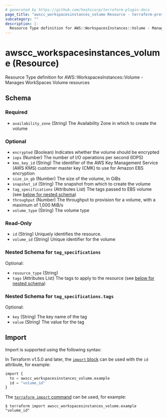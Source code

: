 ```yaml
---
# generated by https://github.com/hashicorp/terraform-plugin-docs
page_title: "awscc_workspacesinstances_volume Resource - terraform-provider-awscc"
subcategory: ""
description: |-
  Resource Type definition for AWS::WorkspacesInstances::Volume - Manages WorkSpaces Volume resources
---
```


# awscc_workspacesinstances_volume (Resource)

Resource Type definition for AWS::WorkspacesInstances::Volume - Manages WorkSpaces Volume resources



<!-- schema generated by tfplugindocs -->
## Schema

### Required

- `availability_zone` (String) The Availability Zone in which to create the volume

### Optional

- `encrypted` (Boolean) Indicates whether the volume should be encrypted
- `iops` (Number) The number of I/O operations per second (IOPS)
- `kms_key_id` (String) The identifier of the AWS Key Management Service (AWS KMS) customer master key (CMK) to use for Amazon EBS encryption
- `size_in_gb` (Number) The size of the volume, in GiBs
- `snapshot_id` (String) The snapshot from which to create the volume
- `tag_specifications` (Attributes List) The tags passed to EBS volume (see [below for nested schema](#nestedatt--tag_specifications))
- `throughput` (Number) The throughput to provision for a volume, with a maximum of 1,000 MiB/s
- `volume_type` (String) The volume type

### Read-Only

- `id` (String) Uniquely identifies the resource.
- `volume_id` (String) Unique identifier for the volume

<a id="nestedatt--tag_specifications"></a>
### Nested Schema for `tag_specifications`

Optional:

- `resource_type` (String)
- `tags` (Attributes List) The tags to apply to the resource (see [below for nested schema](#nestedatt--tag_specifications--tags))

<a id="nestedatt--tag_specifications--tags"></a>
### Nested Schema for `tag_specifications.tags`

Optional:

- `key` (String) The key name of the tag
- `value` (String) The value for the tag

## Import

Import is supported using the following syntax:

In Terraform v1.5.0 and later, the [`import` block](https://developer.hashicorp.com/terraform/language/import) can be used with the `id` attribute, for example:

```terraform
import {
  to = awscc_workspacesinstances_volume.example
  id = "volume_id"
}
```

The [`terraform import` command](https://developer.hashicorp.com/terraform/cli/commands/import) can be used, for example:

```shell
$ terraform import awscc_workspacesinstances_volume.example "volume_id"
```
